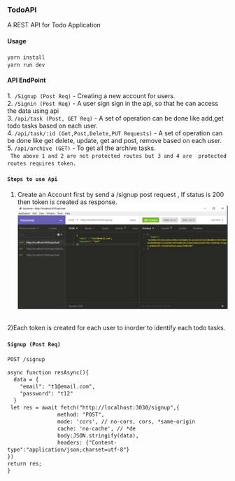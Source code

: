 ### TodoAPI

A REST API  for Todo Application

#### Usage
`yarn install` <br/>
`yarn run dev`

#### API EndPoint

1.` /Signup (Post Req)` - Creating a new account for users. <br/>
2. `/Signin (Post Req)` - A user sign sign in the api, so that he can access the data using api <br/>
3. `/api/task (Post, GET Req)` - A set of operation can be done like  add,get todo tasks based on each user.<br/>
4. `/api/task/:id (Get,Post,Delete,PUT Requests)` -  A set of operation can be done like get delete, update, get and post, remove based on each user.<br/>
5. `/api/archive (GET)` -  To get all the archive tasks. <br/>
` The above 1 and 2 are not protected routes but 3 and 4 are  protected routes requires token.`

#### `Steps to use Api `
1) Create an Account first by send a /signup post request , If status is 200 then token is created as response. <br/>
![alt text](https://github.com/sujilnt/TodoAPI/blob/master/images/geneate_token.PNG) 
<br/>
2)Each token is created for each user to inorder to identify each todo tasks.

#### `Signup (Post Req)`
	POST /signup
		
```
async function resAsync(){
  data = {
    "email": "t1@email.com",
    "password": "t12"
  }
 let res = await fetch("http://localhost:3030/signup",{
                method: "POST",
                mode: 'cors', // no-cors, cors, *same-origin
                cache: 'no-cache', // *de
                body:JSON.stringify(data),
                headers: {"Content-type":"application/json;charset=utf-8"}
})
return res;
}

```

